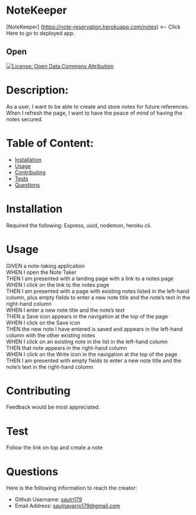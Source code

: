 
  # NoteKeeper<br>
  [NoteKeeper] (https://note-reservation.herokuapp.com/notes) <-- Click Here to go to deployed app.
  ## Open
  [![License: Open Data Commons Attribution](https://img.shields.io/badge/License-ODC_BY-brightgreen.svg)](https://opendatacommons.org/licenses/by/)


 
  # Description:
  As a user, I want to be able to create and store notes for future references. When I refresh the page, I want to have the peace of mind of having the notes secured.

  # Table of Content:

- [Installation](#installation)
- [Usage](#usage)
- [Contributing](#contributing)
- [Tests](#tests)
- [Questions](#questions)

# Installation
Required the following: Express, uuid, nodemon, heroku cli.

# Usage
GIVEN a note-taking application<br>
WHEN I open the Note Taker<br>
THEN I am presented with a landing page with a link to a notes page<br>
WHEN I click on the link to the notes page<br>
THEN I am presented with a page with existing notes listed in the left-hand column, plus empty fields to enter a new note title and the note’s text in the right-hand column<br>
WHEN I enter a new note title and the note’s text<br>
THEN a Save icon appears in the navigation at the top of the page<br>
WHEN I click on the Save icon<br>
THEN the new note I have entered is saved and appears in the left-hand column with the other existing notes<br>
WHEN I click on an existing note in the list in the left-hand column<br>
THEN that note appears in the right-hand column<br>
WHEN I click on the Write icon in the navigation at the top of the page<br>
THEN I am presented with empty fields to enter a new note title and the note’s text in the right-hand column<br>


# Contributing
Feedback would be most appreciated.

# Test
Follow the link on top and create a note

# Questions
Here is the following information to reach the creator:

- Github Username: [sauln179](https://github.com/sauln179)
- Email Address: saulnavarro179@gmail.com

